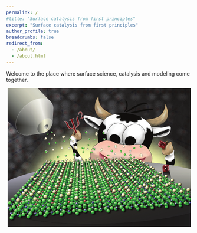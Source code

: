 ```yaml
---
permalink: /
#title: "Surface catalysis from first principles"
excerpt: "Surface catalysis from first principles"
author_profile: true
breadcrumbs: false
redirect_from: 
  - /about/
  - /about.html
---
```


Welcome to the place where surface science, catalysis and modeling come together.

<p style="text-align: center;"><img src="/images/CatalSciTechnol_cover_small.png"></p>

